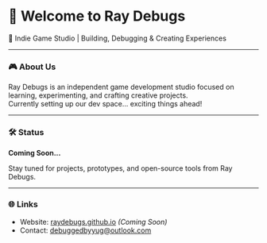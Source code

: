 # 👋 Welcome to Ray Debugs

🚀 Indie Game Studio | Building, Debugging & Creating Experiences

---

### 🎮 About Us
Ray Debugs is an independent game development studio focused on learning, experimenting, and crafting creative projects.  
Currently setting up our dev space... exciting things ahead!

---

### 🛠 Status
**Coming Soon...**

Stay tuned for projects, prototypes, and open-source tools from Ray Debugs.

---

### 🌐 Links
- Website: [raydebugs.github.io](https://raydebugs.github.io) *(Coming Soon)*
- Contact: debuggedbyyug@outlook.com
